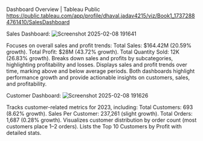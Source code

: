 Dashboard Overview | Tableau Public
https://public.tableau.com/app/profile/dhaval.jadav4215/viz/Book1_17372884761410/SalesDashboard

Sales Dashboard:
![Screenshot 2025-02-08 191641](https://github.com/user-attachments/assets/f73e0714-2ea0-4fd2-9fcd-e70b37f2b4d5)

Focuses on overall sales and profit trends: Total Sales: $164.42M (20.59% growth). Total Profit: $28M (43.72% growth). Total Quantity Sold: 12K (26.83% growth). Breaks down sales and profits by subcategories, highlighting profitability and losses. Displays sales and profit trends over time, marking above and below average periods. Both dashboards highlight performance growth and provide actionable insights on customers, sales, and profitability.

Customer Dashboard:
![Screenshot 2025-02-08 191626](https://github.com/user-attachments/assets/1862b055-5819-4944-a3b0-d2e4471a1e2f)

Tracks customer-related metrics for 2023, including: Total Customers: 693 (8.62% growth). Sales Per Customer: 237,261 (slight growth). Total Orders: 1,687 (0.28% growth). Visualizes customer distribution by order count (most customers place 1–2 orders). Lists the Top 10 Customers by Profit with detailed stats.
